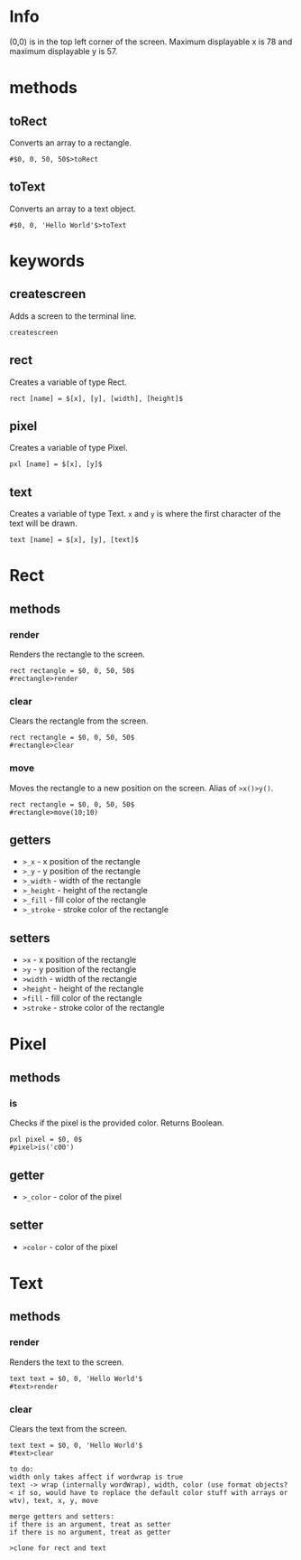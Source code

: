 # Info
(0,0) is in the top left corner of the screen. Maximum displayable x is 78 and maximum displayable y is 57.

# methods
## toRect
Converts an array to a rectangle.
```
#$0, 0, 50, 50$>toRect
```
## toText
Converts an array to a text object.
```
#$0, 0, 'Hello World'$>toText
```
# keywords
## createscreen
Adds a screen to the terminal line.
```
createscreen
```
## rect
Creates a variable of type Rect.
```
rect [name] = $[x], [y], [width], [height]$
```
## pixel
Creates a variable of type Pixel.
```
pxl [name] = $[x], [y]$
```
## text
Creates a variable of type Text. `x` and `y` is where the first character of the text will be drawn.
```
text [name] = $[x], [y], [text]$
```

# Rect
## methods
### render
Renders the rectangle to the screen.
```
rect rectangle = $0, 0, 50, 50$
#rectangle>render
```
### clear
Clears the rectangle from the screen.
```
rect rectangle = $0, 0, 50, 50$
#rectangle>clear
```
### move
Moves the rectangle to a new position on the screen. Alias of `>x()>y()`.
```
rect rectangle = $0, 0, 50, 50$
#rectangle>move(10;10)
```
## getters
* `>_x` - x position of the rectangle
* `>_y` - y position of the rectangle
* `>_width` - width of the rectangle
* `>_height` - height of the rectangle
* `>_fill` - fill color of the rectangle
* `>_stroke` - stroke color of the rectangle
## setters
* `>x` - x position of the rectangle
* `>y` - y position of the rectangle
* `>width` - width of the rectangle
* `>height` - height of the rectangle
* `>fill` - fill color of the rectangle
* `>stroke` - stroke color of the rectangle

# Pixel
## methods
### is
Checks if the pixel is the provided color. Returns Boolean.
```
pxl pixel = $0, 0$
#pixel>is('c00')
```

## getter
* `>_color` - color of the pixel
## setter
* `>color` - color of the pixel

# Text
## methods
### render
Renders the text to the screen.
```
text text = $0, 0, 'Hello World'$
#text>render
```
### clear
Clears the text from the screen.
```
text text = $0, 0, 'Hello World'$
#text>clear
```

```
to do:
width only takes affect if wordwrap is true
text -> wrap (internally wordWrap), width, color (use format objects? < if so, would have to replace the default color stuff with arrays or wtv), text, x, y, move

merge getters and setters:
if there is an argument, treat as setter
if there is no argument, treat as getter

>clone for rect and text
```